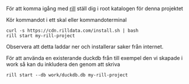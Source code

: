 För att komma igång med [rill](https://www.rilldata.com/) ställ dig i root katalogen för denna projektet

Kör kommandot i ett skal eller kommandoterminal

```shell
curl -s https://cdn.rilldata.com/install.sh | bash
rill start my-rill-project
```

Observera att detta laddar ner och installerar saker från internet.

För att använda en existerande duckdb från till exempel den vi skapade i work så kan du inkludera den genom att skriva

```shell
rill start --db work/duckdb.db my-rill-project
```